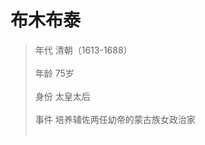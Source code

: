 # 布木布泰 

> 年代
清朝（1613-1688）<br><br>
> 年龄
75岁<br><br>
> 身份
太皇太后<br><br>
> 事件
培养辅佐两任幼帝的蒙古族女政治家<br><br>